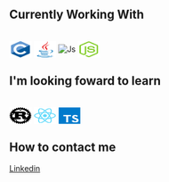 ## Currently Working With
<div style="display: inline_block"><br>
  <img align="center" alt="C" height="30" width="40" src="https://raw.githubusercontent.com/devicons/devicon/master/icons/c/c-original.svg">
  <img align="center" alt="Java" height="30" width="40" src="https://raw.githubusercontent.com/devicons/devicon/master/icons/java/java-original.svg">
  <img align="center" alt="Js" height="30" width="40" src="https://cdn.jsdelivr.net/gh/devicons/devicon/icons/javascript/javascript-original.svg">
  <img align="center" alt="Node" height="30" width="40" src="https://github.com/devicons/devicon/blob/v2.15.1/icons/nodejs/nodejs-plain.svg">
</div>

## I'm looking foward to learn
<div style="display: inline_block"><br>
  <img align="center" alt="Rust" height="30" width="40" src="https://raw.githubusercontent.com/devicons/devicon/v2.15.1/icons/rust/rust-plain.svg">
  <img align="center" alt="React" height="30" width="40" src="https://raw.githubusercontent.com/devicons/devicon/v2.15.1/icons/react/react-original.svg">
  <img align="center" alt="TS" height="30" width="40" src="https://raw.githubusercontent.com/devicons/devicon/v2.15.1/icons/typescript/typescript-plain.svg">
</div>



## How to contact me
[Linkedin](https://www.linkedin.com/in/eduardo-lemos-b83881243/)
